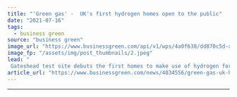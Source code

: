 ```yaml
---
title: "'Green gas' -  UK's first hydrogen homes open to the public"
date: "2021-07-16"
tags: 
  - business green
source: "business green"
image_url: "https://www.businessgreen.com/api/v1/wps/4a0f638/dd870c5d-a3ae-4174-ba49-fbf4c30416ae/3/Hydrogen-Home-launch-15-07-2021-185x114.jpeg"
image_fp: "/assets/img/post_thumbnails/2.jpeg"
lead: "
 Gateshead test site debuts the first homes to make use of hydrogen for heating and cooking ..."
article_url: "https://www.businessgreen.com/news/4034556/green-gas-uk-hydrogen-homes-open-public"
---
```


---
